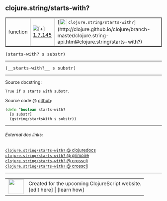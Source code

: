 ## clojure.string/starts-with?



 <table border="1">
<tr>
<td>function</td>
<td><a href="https://github.com/cljsinfo/cljs-api-docs/tree/1.7.145"><img valign="middle" alt="[+] 1.7.145" title="Added in 1.7.145" src="https://img.shields.io/badge/+-1.7.145-lightgrey.svg"></a> </td>
<td>
[<img height="24px" valign="middle" src="http://i.imgur.com/1GjPKvB.png"> <samp>clojure.string/starts-with?</samp>](http://clojure.github.io/clojure/branch-master/clojure.string-api.html#clojure.string/starts-with?)
</td>
</tr>
</table>

<samp>(starts-with? s substr)</samp><br>

---

 <samp>
(__starts-with?__ s substr)<br>
</samp>

---





Source docstring:

```
True if s starts with substr.
```


Source code @ [github]():

```clj
(defn ^boolean starts-with?
  [s substr]
  (gstring/startsWith s substr))
```

<!--
Repo - tag - source tree - lines:

 <pre>

</pre>

-->

---



###### External doc links:

[`clojure.string/starts-with?` @ clojuredocs](http://clojuredocs.org/clojure.string/starts-with_q)<br>
[`clojure.string/starts-with?` @ grimoire](http://conj.io/store/v1/org.clojure/clojure/1.7.0-beta3/clj/clojure.string/starts-with%3F/)<br>
[`clojure.string/starts-with?` @ crossclj](http://crossclj.info/fun/clojure.string/starts-with%3F.html)<br>
[`clojure.string/starts-with?` @ crossclj](http://crossclj.info/fun/clojure.string.cljs/starts-with%3F.html)<br>

---

 <table>
<tr><td>
<img valign="middle" align="right" width="48px" src="http://i.imgur.com/Hi20huC.png">
</td><td>
Created for the upcoming ClojureScript website.<br>
[edit here] | [learn how]
</td></tr></table>

[edit here]:https://github.com/cljsinfo/cljs-api-docs/blob/master/cljsdoc/clojure.string/starts-withQMARK.cljsdoc
[learn how]:https://github.com/cljsinfo/cljs-api-docs/wiki/cljsdoc-files

<!--

This information was too distracting to show to readers, but I'll leave it
commented here since it is helpful to:

- pretty-print the data used to generate this document
- and show how to retrieve that data



The API data for this symbol:

```clj
{:return-type boolean,
 :ns "clojure.string",
 :name "starts-with?",
 :signature ["[s substr]"],
 :name-encode "starts-withQMARK",
 :history [["+" "1.7.145"]],
 :type "function",
 :clj-equiv {:full-name "clojure.string/starts-with?",
             :url "http://clojure.github.io/clojure/branch-master/clojure.string-api.html#clojure.string/starts-with?"},
 :full-name-encode "clojure.string/starts-withQMARK",
 :source {:code "(defn ^boolean starts-with?\n  [s substr]\n  (gstring/startsWith s substr))",
          :title "Source code",
          :repo "clojurescript",
          :tag "r1.9.14",
          :filename "src/main/cljs/clojure/string.cljs",
          :lines [245 248],
          :url "https://github.com/clojure/clojurescript/blob/r1.9.14/src/main/cljs/clojure/string.cljs#L245-L248"},
 :usage ["(starts-with? s substr)"],
 :full-name "clojure.string/starts-with?",
 :docstring "True if s starts with substr.",
 :cljsdoc-url "https://github.com/cljsinfo/cljs-api-docs/blob/master/cljsdoc/clojure.string/starts-withQMARK.cljsdoc"}

```

Retrieve the API data for this symbol:

```clj
;; from Clojure REPL
(require '[clojure.edn :as edn])
(-> (slurp "https://raw.githubusercontent.com/cljsinfo/cljs-api-docs/catalog/cljs-api.edn")
    (edn/read-string)
    (get-in [:symbols "clojure.string/starts-with?"]))
```

-->
